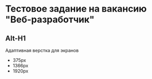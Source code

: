 # Тестовое задание на вакансию "Веб-разработчик"  
Alt-H1
------
Адаптивная верстка для экранов
* 375px
* 1366px
* 1920px

